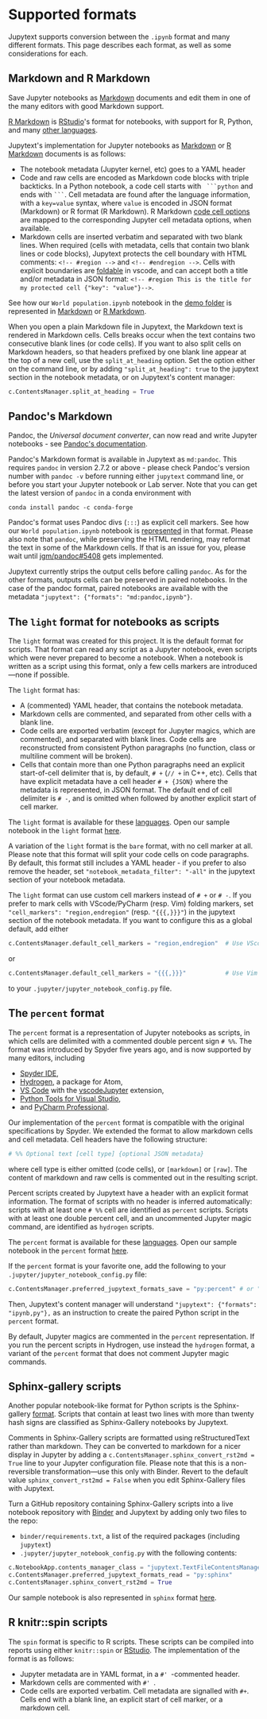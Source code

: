 # Supported formats

Jupytext supports conversion between the `.ipynb` format and many different formats. This page describes
each format, as well as some considerations for each.

## Markdown and R Markdown

Save Jupyter notebooks as [Markdown](https://daringfireball.net/projects/markdown/syntax) documents and edit them in one of the many editors with good Markdown support.

[R Markdown](https://rmarkdown.rstudio.com/authoring_quick_tour.html) is [RStudio](https://www.rstudio.com/)'s format for notebooks, with support for R, Python, and many [other languages](https://bookdown.org/yihui/rmarkdown/language-engines.html).


Jupytext's implementation for Jupyter notebooks as [Markdown](https://daringfireball.net/projects/markdown/syntax) or [R Markdown](https://rmarkdown.rstudio.com/authoring_quick_tour.html) documents is as follows:
- The notebook metadata (Jupyter kernel, etc) goes to a YAML header
- Code and raw cells are encoded as Markdown code blocks with triple backticks. In a Python notebook, a code cell starts with ` ```python` and ends with ` ``` `. Cell metadata are found after the language information, with a `key=value` syntax, where `value` is encoded in JSON format (Markdown) or R format (R Markdown). R Markdown [code cell options](https://yihui.name/knitr/options/) are mapped to the corresponding Jupyter cell metadata options, when available.
- Markdown cells are inserted verbatim and separated with two blank lines. When required (cells with metadata, cells that contain two blank lines or code blocks), Jupytext protects the cell boundary with HTML comments: `<!-- #region -->` and `<!-- #endregion -->`. Cells with explicit boundaries are [foldable](https://code.visualstudio.com/docs/editor/codebasics#_folding) in vscode, and can accept both a title and/or metadata in JSON format: `<!-- #region This is the title for my protected cell {"key": "value"}-->`.

See how our `World population.ipynb` notebook in the [demo folder](https://github.com/mwouts/jupytext/tree/master/demo) is represented in [Markdown](https://github.com/mwouts/jupytext/blob/master/demo/World%20population.md#) or [R Markdown](https://github.com/mwouts/jupytext/blob/master/demo/World%20population.Rmd).

When you open a plain Markdown file in Jupytext, the Markdown text is rendered in Markdown cells. Cells breaks occur when the text contains two consecutive blank lines (or code cells). If you want to also split cells on Markdown headers, so that headers prefixed by one blank line appear at the top of a new cell, use the `split_at_heading` option. Set the option either on the command line, or by adding `"split_at_heading": true` to the jupytext section in the notebook metadata, or on Jupytext's content manager:

```python
c.ContentsManager.split_at_heading = True
```

## Pandoc's Markdown

Pandoc, the _Universal document converter_,  can now read and write Jupyter notebooks - see [Pandoc's documentation](https://pandoc.org/MANUAL.html#creating-jupyter-notebooks-with-pandoc).

Pandoc's Markdown format is available in Jupytext as `md:pandoc`. This requires `pandoc` in version 2.7.2 or above - please check Pandoc's version number with `pandoc -v` before running either `jupytext` command line, or before you start your Jupyter notebook or Lab server. Note that you can get the latest version of `pandoc` in a conda environment with
```
conda install pandoc -c conda-forge
```

Pandoc's format uses Pandoc divs (`:::`) as explicit cell markers. See how our `World population.ipynb` notebook is [represented](https://github.com/mwouts/jupytext/blob/master/demo/World%20population.pandoc.md#) in that format. Please also note that `pandoc`, while preserving the HTML rendering, may reformat the text in some of the Markdown cells. If that is an issue for you, please wait until [jgm/pandoc#5408](https://github.com/jgm/pandoc/issues/5408) gets implemented.

Jupytext currently strips the output cells before calling `pandoc`. As for the other formats, outputs cells can be preserved in paired notebooks. In the case of the pandoc format, paired notebooks are available with the metadata `"jupytext": {"formats": "md:pandoc,ipynb"}`.

## The `light` format for notebooks as scripts

The `light` format was created for this project. It is the default format for scripts. That format can read any script as a Jupyter notebook, even scripts which were never prepared to become a notebook. When a notebook is written as a script using this format, only a few cells markers are introduced—none if possible.

The `light` format has:
- A (commented) YAML header, that contains the notebook metadata.
- Markdown cells are commented, and separated from other cells with a blank line.
- Code cells are exported verbatim (except for Jupyter magics, which are commented), and separated with blank lines. Code cells are reconstructed from consistent Python paragraphs (no function, class or multiline comment will be broken).
- Cells that contain more than one Python paragraphs need an explicit start-of-cell delimiter that is, by default, `# +` (`// +` in C++, etc). Cells that have explicit metadata have a cell header `# + {JSON}` where the metadata is represented, in JSON format. The default end of cell delimiter is `# -`, and is omitted when followed by another explicit start of cell marker.

The `light` format is available for these [languages](https://github.com/mwouts/jupytext/blob/master/jupytext/languages.py). Open our sample notebook in the `light` format [here](https://github.com/mwouts/jupytext/blob/master/demo/World%20population.lgt.py).

A variation of the `light` format is the `bare` format, with no cell marker at all. Please note that this format will split your code cells on code paragraphs. By default, this format still includes a YAML header - if you prefer to also remove the header, set `"notebook_metadata_filter": "-all"` in the jupytext section of your notebook metadata.

The `light` format can use custom cell markers instead of `# +` or `# -`. If you prefer to mark cells with VScode/PyCharm (resp. Vim) folding markers, set `"cell_markers": "region,endregion"` (resp. `"{{{,}}}"`) in the jupytext section of the notebook metadata. If you want to configure this as a global default, add either
```python
c.ContentsManager.default_cell_markers = "region,endregion"  # Use VScode/PyCharm region folding delimiters
```
or
```python
c.ContentsManager.default_cell_markers = "{{{,}}}"           # Use Vim region folding delimiters
```
to your `.jupyter/jupyter_notebook_config.py` file.


## The `percent` format

The `percent` format is a representation of Jupyter notebooks as scripts, in which cells are delimited with a commented double percent sign `# %%`. The format was introduced by Spyder five years ago, and is now supported by many editors, including
- [Spyder IDE](https://docs.spyder-ide.org/editor.html#defining-code-cells),
- [Hydrogen](https://atom.io/packages/hydrogen), a package for Atom,
- [VS Code](https://code.visualstudio.com/) with the [vscodeJupyter](https://marketplace.visualstudio.com/items?itemName=donjayamanne.jupyter) extension,
- [Python Tools for Visual Studio](https://github.com/Microsoft/PTVS),
- and [PyCharm Professional](https://www.jetbrains.com/pycharm/).

Our implementation of the `percent` format is compatible with the original specifications by Spyder. We extended the format to allow markdown cells and cell metadata. Cell headers have the following structure:
```python
# %% Optional text [cell type] {optional JSON metadata}
```
where cell type is either omitted (code cells), or `[markdown]` or  `[raw]`. The content of markdown and raw cells is commented out in the resulting script.

Percent scripts created by Jupytext have a header with an explicit format information. The format of scripts with no header is inferred automatically: scripts with at least one `# %%` cell are identified as `percent` scripts. Scripts with at least one double percent cell, and an uncommented Jupyter magic command, are identified as `hydrogen` scripts.

The `percent` format is available for these [languages](https://github.com/mwouts/jupytext/blob/master/jupytext/languages.py). Open our sample notebook in the `percent` format [here](https://github.com/mwouts/jupytext/blob/master/demo/World%20population.pct.py).

If the `percent` format is your favorite one, add the following to your `.jupyter/jupyter_notebook_config.py` file:
```python
c.ContentsManager.preferred_jupytext_formats_save = "py:percent" # or "auto:percent"
```
Then, Jupytext's content manager will understand `"jupytext": {"formats": "ipynb,py"},` as an instruction to create the paired Python script in the `percent` format.

By default, Jupyter magics are commented in the `percent` representation. If you run the percent scripts in Hydrogen, use instead the `hydrogen` format, a variant of the `percent` format that does not comment Jupyter magic commands.

## Sphinx-gallery scripts

Another popular notebook-like format for Python scripts is the Sphinx-gallery [format](https://sphinx-gallery.readthedocs.io/en/latest/tutorials/plot_notebook.html). Scripts that contain at least two lines with more than twenty hash signs are classified as Sphinx-Gallery notebooks by Jupytext.

Comments in Sphinx-Gallery scripts are formatted using reStructuredText rather than markdown. They can be converted to markdown for a nicer display in Jupyter by adding a `c.ContentsManager.sphinx_convert_rst2md = True` line to your Jupyter configuration file. Please note that this is a non-reversible transformation—use this only with Binder. Revert to the default value `sphinx_convert_rst2md = False` when you edit Sphinx-Gallery files with Jupytext.

Turn a GitHub repository containing Sphinx-Gallery scripts into a live notebook repository with [Binder](https://mybinder.org/) and Jupytext by adding only two files to the repo:
- `binder/requirements.txt`, a list of the required packages (including `jupytext`)
- `.jupyter/jupyter_notebook_config.py` with the following contents:
```python
c.NotebookApp.contents_manager_class = "jupytext.TextFileContentsManager"
c.ContentsManager.preferred_jupytext_formats_read = "py:sphinx"
c.ContentsManager.sphinx_convert_rst2md = True
```

Our sample notebook is also represented in `sphinx` format [here](https://github.com/mwouts/jupytext/blob/master/demo/World%20population.spx.py).

## R knitr::spin scripts

The `spin` format is specific to R scripts. These scripts can be compiled into reports using either `knitr::spin` or [RStudio](https://rmarkdown.rstudio.com/articles_report_from_r_script.html). The implementation of the format is as follows:
- Jupyter metadata are in YAML format, in a `#' `-commented header.
- Markdown cells are commented with `#' `.
- Code cells are exported verbatim. Cell metadata are signalled with `#+`. Cells end with a blank line, an explicit start of cell marker, or a markdown cell.